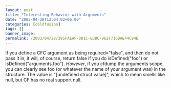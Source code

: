 ```yaml
---
layout: post
title: "Interesting Behavior with Arguments"
date: "2003-04-28T13:04:02+06:00"
categories: [coldfusion]
tags: []
banner_image: 
permalink: /2003/04/28/395FAEAF-0D1C-EDBC-962F716BAE44C84E
---
```


If you define a CFC argument as being required="false", and then do not pass it in, it will, of course, return false if you do isDefined("foo") or isDefined("arguments.foo"). <i>However</i>, if you cfdump the arguments scope, you can clearly see foo (or whatever the name of your argument was) in the structure. The value is "[undefined struct value]", which to mean smells like null, but CF has no real support null.